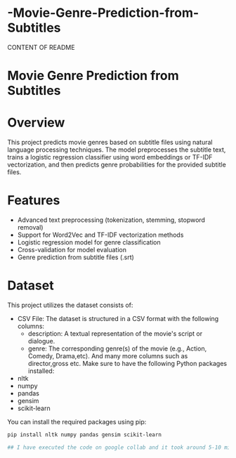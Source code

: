 # -Movie-Genre-Prediction-from-Subtitles
CONTENT OF README 

# Movie Genre Prediction from Subtitles
# Overview
This project predicts movie genres based on subtitle files using natural language processing techniques. The model preprocesses the subtitle text, trains a logistic regression classifier using word embeddings or TF-IDF vectorization, and then predicts genre probabilities for the provided subtitle files.
# Features
- Advanced text preprocessing (tokenization, stemming, stopword removal)
- Support for Word2Vec and TF-IDF vectorization methods
- Logistic regression model for genre classification
- Cross-validation for model evaluation
- Genre prediction from subtitle files (.srt)
# Dataset
This project utilizes the dataset consists of:  
- CSV File: The dataset is structured in a CSV format with the following columns:
  - description: A textual representation of the movie's script or dialogue.
  - genre: The corresponding genre(s) of the movie (e.g., Action, Comedy, Drama,etc).
And many more columns such as director,gross etc.
Make sure to have the following Python packages installed:
- nltk
- numpy
- pandas
- gensim
- scikit-learn

You can install the required packages using pip:

```bash
pip install nltk numpy pandas gensim scikit-learn

## I have executed the code on google collab and it took around 5-10 mins to execute and there are 16 csv files and we have to provide path of .srt file. Accuracy approx. 30-35%.

